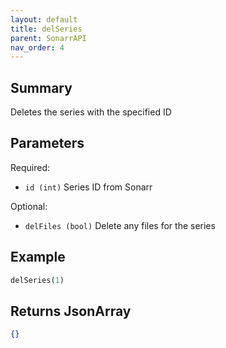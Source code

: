 ```yaml
---
layout: default
title: delSeries
parent: SonarrAPI
nav_order: 4
---
```


## Summary

Deletes the series with the specified ID

## Parameters

Required:

- `id (int)` Series ID from Sonarr

Optional:

- `delFiles (bool)`  Delete any files for the series

## Example

```python
delSeries(1)
```

## Returns JsonArray

```json
{}
```
